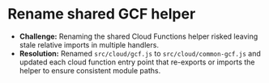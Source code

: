 # Rename shared GCF helper

- **Challenge:** Renaming the shared Cloud Functions helper risked leaving stale relative imports in multiple handlers.
- **Resolution:** Renamed `src/cloud/gcf.js` to `src/cloud/common-gcf.js` and updated each cloud function entry point that re-exports or imports the helper to ensure consistent module paths.
